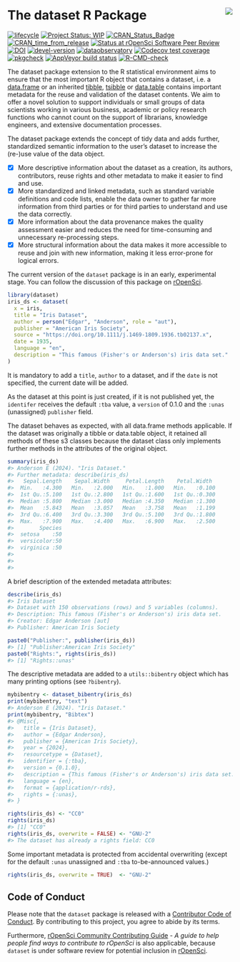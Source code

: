 
<!-- README.md is generated from README.Rmd. Please edit that file -->

# The dataset R Package <a href='https://dataset.dataobservatory.eu/'><img src='man/figures/logo.png' align="right" /></a>

<!-- badges: start -->

[![lifecycle](https://lifecycle.r-lib.org/articles/figures/lifecycle-experimental.svg)](https://lifecycle.r-lib.org/articles/stages.html#experimental)
[![Project Status:
WIP](https://www.repostatus.org/badges/latest/wip.svg)](https://www.repostatus.org/#wip)
[![CRAN_Status_Badge](https://www.r-pkg.org/badges/version/dataset)](https://cran.r-project.org/package=dataset)
[![CRAN_time_from_release](https://www.r-pkg.org/badges/ago/dataset)](https://cran.r-project.org/package=dataset)
[![Status at rOpenSci Software Peer
Review](https://badges.ropensci.org/553_status.svg)](https://github.com/ropensci/software-review/issues/553)
[![DOI](https://zenodo.org/badge/DOI/10.5281/zenodo.10574908.svg)](https://zenodo.org/record/6950435#.YukDAXZBzIU)
[![devel-version](https://img.shields.io/badge/devel%20version-0.3.1-blue.svg)](https://github.com/dataobservatory-eu/dataset)
[![dataobservatory](https://img.shields.io/badge/ecosystem-dataobservatory.eu-3EA135.svg)](https://dataobservatory.eu/)
[![Codecov test
coverage](https://codecov.io/gh/dataobservatory-eu/dataset/branch/master/graph/badge.svg)](https://app.codecov.io/gh/dataobservatory-eu/dataset?branch=master)
[![pkgcheck](https://github.com/dataobservatory-eu/dataset/workflows/pkgcheck/badge.svg)](https://github.com/dataobservatory-eu/dataset/actions?query=workflow%3Apkgcheck)
[![AppVeyor build
status](https://ci.appveyor.com/api/projects/status/github/dataobservatory-eu/dataset?branch=master&svg=true)](https://ci.appveyor.com/project/dataobservatory-eu/dataset)
[![R-CMD-check](https://github.com/dataobservatory-eu/dataset/actions/workflows/R-CMD-check.yaml/badge.svg)](https://github.com/dataobservatory-eu/dataset/actions/workflows/R-CMD-check.yaml)
<!-- badges: end -->

The dataset package extension to the R statistical environment aims to
ensure that the most important R object that contains a dataset, i.e. a
[data.frame](https://www.rdocumentation.org/packages/base/versions/3.6.2/topics/data.frame)
or an inherited
[tibble](https://tibble.tidyverse.org/reference/tibble.html),
[tsibble](https://tsibble.tidyverts.org/) or
[data.table](https://rdatatable.gitlab.io/data.table/) contains
important metadata for the reuse and validation of the dataset contents.
We aim to offer a novel solution to support individuals or small groups
of data scientists working in various business, academic or policy
research functions who cannot count on the support of librarians,
knowledge engineers, and extensive documentation processes.

The dataset package extends the concept of tidy data and adds further,
standardized semantic information to the user’s dataset to increase the
(re-)use value of the data object.

- [x] More descriptive information about the dataset as a creation, its
  authors, contributors, reuse rights and other metadata to make it
  easier to find and use.
- [x] More standardized and linked metadata, such as standard variable
  definitions and code lists, enable the data owner to gather far more
  information from third parties or for third parties to understand and
  use the data correctly.
- [x] More information about the data provenance makes the quality
  assessment easier and reduces the need for time-consuming and
  unnecessary re-processing steps.
- [x] More structural information about the data makes it more
  accessible to reuse and join with new information, making it less
  error-prone for logical errors.

<!---
&#10;The primary aim of dataset is create well-referenced, well-described, interoperable datasets from data.frames, tibbles or data.tables that translate well into the W3C DataSet definition within the [Data Cube Vocabulary](https://www.w3.org/TR/vocab-data-cube/) in a reproducible manner. The data cube model in itself is is originated in the _Statistical Data and Metadata eXchange_, and it is almost fully harmonized with the Resource Description Framework (RDF), the standard model for data interchange on the web^[RDF Data Cube Vocabulary, W3C Recommendation 16 January 2014  <https://www.w3.org/TR/vocab-data-cube/>, Introduction to SDMX data modeling <https://www.unescap.org/sites/default/files/Session_4_SDMX_Data_Modeling_%20Intro_UNSD_WS_National_SDG_10-13Sep2019.pdf>].
&#10;--->

The current version of the `dataset` package is in an early,
experimental stage. You can follow the discussion of this package on
[rOpenSci](https://github.com/ropensci/software-review/issues/553).

``` r
library(dataset)
iris_ds <- dataset(
  x = iris,
  title = "Iris Dataset",
  author = person("Edgar", "Anderson", role = "aut"),
  publisher = "American Iris Society",
  source = "https://doi.org/10.1111/j.1469-1809.1936.tb02137.x",
  date = 1935,
  language = "en",
  description = "This famous (Fisher's or Anderson's) iris data set."
)
```

It is mandatory to add a `title`, `author` to a dataset, and if the
`date` is not specified, the current date will be added.

As the dataset at this point is just created, if it is not published
yet, the `identifer` receives the default `:tba` value, a `version` of
0.1.0 and the `:unas` (unassigned) `publisher` field.

The dataset behaves as expected, with all data.frame methods applicable.
If the dataset was originally a tibble or data.table object, it retained
all methods of these s3 classes because the dataset class only
implements further methods in the attributes of the original object.

``` r
summary(iris_ds)
#> Anderson E (2024). "Iris Dataset."
#> Further metadata: describe(iris_ds)
#>   Sepal.Length    Sepal.Width     Petal.Length    Petal.Width   
#>  Min.   :4.300   Min.   :2.000   Min.   :1.000   Min.   :0.100  
#>  1st Qu.:5.100   1st Qu.:2.800   1st Qu.:1.600   1st Qu.:0.300  
#>  Median :5.800   Median :3.000   Median :4.350   Median :1.300  
#>  Mean   :5.843   Mean   :3.057   Mean   :3.758   Mean   :1.199  
#>  3rd Qu.:6.400   3rd Qu.:3.300   3rd Qu.:5.100   3rd Qu.:1.800  
#>  Max.   :7.900   Max.   :4.400   Max.   :6.900   Max.   :2.500  
#>        Species  
#>  setosa    :50  
#>  versicolor:50  
#>  virginica :50  
#>                 
#>                 
#> 
```

A brief description of the extended metadata attributes:

``` r
describe(iris_ds)
#> Iris Dataset 
#> Dataset with 150 observations (rows) and 5 variables (columns).
#> Description: This famous (Fisher's or Anderson's) iris data set.
#> Creator: Edgar Anderson [aut]
#> Publisher: American Iris Society
```

``` r
paste0("Publisher:", publisher(iris_ds))
#> [1] "Publisher:American Iris Society"
paste0("Rights:", rights(iris_ds))
#> [1] "Rights::unas"
```

The descriptive metadata are added to a `utils::bibentry` object which
has many printing options (see `?bibentry`).

``` r
mybibentry <- dataset_bibentry(iris_ds)
print(mybibentry, "text")
#> Anderson E (2024). "Iris Dataset."
print(mybibentry, "Bibtex")
#> @Misc{,
#>   title = {Iris Dataset},
#>   author = {Edgar Anderson},
#>   publisher = {American Iris Society},
#>   year = {2024},
#>   resourcetype = {Dataset},
#>   identifier = {:tba},
#>   version = {0.1.0},
#>   description = {This famous (Fisher's or Anderson's) iris data set.},
#>   language = {en},
#>   format = {application/r-rds},
#>   rights = {:unas},
#> }
```

``` r
rights(iris_ds) <- "CC0"
rights(iris_ds)
#> [1] "CC0"
rights(iris_ds, overwrite = FALSE) <- "GNU-2"
#> The dataset has already a rights field: CC0
```

Some important metadata is protected from accidental overwriting (except
for the default `:unas` unassigned and `:tba` to-be-announced values.)

``` r
rights(iris_ds, overwrite = TRUE)  <- "GNU-2"
```

## Code of Conduct

Please note that the `dataset` package is released with a [Contributor
Code of
Conduct](https://contributor-covenant.org/version/2/1/CODE_OF_CONDUCT.html).
By contributing to this project, you agree to abide by its terms.

Furthermore, [rOpenSci Community Contributing
Guide](https://contributing.ropensci.org/) - *A guide to help people
find ways to contribute to rOpenSci* is also applicable, because
`dataset` is under software review for potential inclusion in
[rOpenSci](https://github.com/ropensci/software-review/issues/553).
